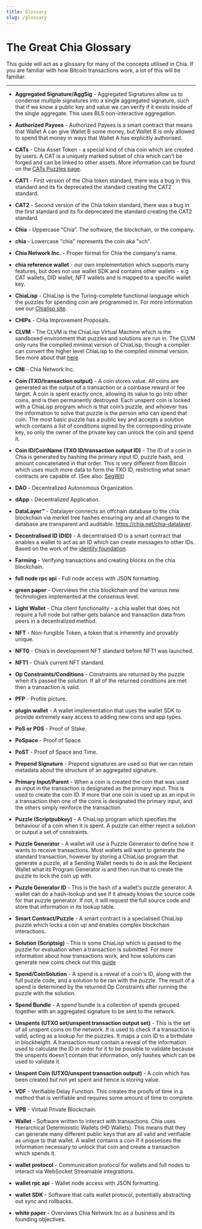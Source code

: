 ```yaml
---
title: Glossary
slug: /glossary
---
```


# The Great Chia Glossary

This guide will act as a glossary for many of the concepts utilised in Chia.
If you are familiar with how Bitcoin transactions work, a lot of this will be familiar.

---

- **Aggregated Signature/AggSig** - Aggregated Signatures allow us to condense multiple signatures into a single aggregated signature, such that if we know a public key and value we can verify if it exists inside of the single aggregate. This uses BLS non-interactive aggregation.

- **Authorized Payees** - Authorized Payees is a smart contract that means that Wallet A can give Wallet B some money, but Wallet B is only allowed to spend that money in ways that Wallet A has explicitly authorised.

- **CATs** - Chia Asset Token - a special kind of chia coin which are created by users. A CAT is a uniquely marked subset of chia which can't be forged and can be linked to other assets. More information can be found on the [CATs Puzzles page](https://chialisp.com/docs/puzzles/cats).

- **CAT1** - First version of the Chia token standard, there was a bug in this standard and its fix deprecated the standard creating the CAT2 standard. 

- **CAT2** - Second version of the Chia token standard, there was a bug in the first standard and its fix deprecated the standard creating the CAT2 standard. 

- **Chia** - Uppercase “Chia”. The software, the blockchain, or the company.

- **chia** - Lowercase "chia" represents the coin aka "xch".

- **Chia Network Inc.** - Proper format for Chia the company's name.

- **chia reference wallet** - our own implementation which supports many features, but does not use wallet SDK and contains other wallets - e.g CAT wallets, DID wallet, NFT wallets and is mapped to a specific wallet key.

- **ChiaLisp** - ChiaLisp is the Turing-complete functional language which the puzzles for spending coin are programmed in. For more information see our [Chialisp site](https://chialisp.com/).

- **CHIPs** - CHia Improvement Proposals.

- **CLVM** - The CLVM is the ChiaLisp Virtual Machine which is the sandboxed environment that puzzles and solutions are run in. The CLVM only runs the compiled minimal version of ChiaLisp, though a compiler can convert the higher level ChiaLisp to the compiled minimal version. See more about that [here](https://chialisp.com/clvm/)

- **CNI** - Chia Network Inc.

- **Coin (TXO/transaction output)** - A coin stores value. All coins are generated as the output of a transaction or a coinbase reward or fee target. A coin is spent exactly once, allowing its value to go into other coins, and is then permanently destroyed. Each unspent coin is locked with a ChiaLisp program which is that coin’s puzzle, and whoever has the information to solve that puzzle is the person who can spend that coin. The most basic puzzle has a public key and accepts a solution which contains a list of conditions signed by the corresponding private key, so only the owner of the private key can unlock the coin and spend it.

- **Coin ID/CoinName (TXO ID/transaction output ID)** - The ID of a coin in Chia is generated by hashing the primary input ID, puzzle hash, and amount concatenated in that order. This is very different from Bitcoin which uses much more data to form the TXO ID, restricting what smart contracts are capable of. (See also: [SegWit](https://en.wikipedia.org/wiki/SegWit))

- **DAO** - Decentralized Autonomous Organization.

- **dApp** - Decentralized Application.

- **DataLayer™** - Datalayer connects an offchain database to the chia blockchain via merkel tree hashes ensuring any and all changes to the database are transparent and auditable. https://chia.net/chia-datalayer.

- **Decentralised ID (DID)** - A decentralised ID is a smart contract that enables a wallet to act as an ID which can create messages to other IDs. Based on the work of the [identity foundation](https://identity.foundation/).

- **Farming** - Verifying transactions and creating blocks on the chia blockchain.

- **full node rpc api** - Full node access with JSON formatting.

- **green paper** - Overviews the chia blockchain and the various new technologies implemented at the consensus level.

- **Light Wallet** - Chia client functionality - a chia wallet that does not require a full node but rather gets balance and transaction data from peers in a decentralized method.

- **NFT** - Non-fungible Token, a token that is inherently and provably unique.

- **NFT0** - Chia’s in development NFT standard before NFT1 was launched.

- **NFT1** - Chia’s current NFT standard.

- **Op Constraints/Conditions** - Constraints are returned by the puzzle when it’s passed the solution. If all of the returned conditions are met then a transaction is valid.

- **PFP** - Profile picture.

- **plugin wallet** - A wallet implementation that uses the wallet SDK to provide extremely easy access to adding new coins and app types.

- **PoS or POS** - Proof of Stake.

- **PoSpace** - Proof of Space.

- **PoST** - Proof of Space and Time.

- **Prepend Signature** - Prepend signatures are used so that we can retain metadata about the structure of an aggregated signature.

- **Primary Input/Parent** - When a coin is created the coin that was used as input in the transaction is designated as the primary input. This is used to create the coin ID. If more that one coin is used up as an input in a transaction then one of the coins is designated the primary input, and the others simply reinforce the transaction.

- **Puzzle (Scriptpubkey)** - A ChiaLisp program which specifies the behaviour of a coin when it is spent. A puzzle can either reject a solution or output a set of constraints.

- **Puzzle Generator** - A wallet will use a Puzzle Generator to define how it wants to receive transactions. Most wallets will want to generate the standard transaction, however by storing a ChiaLisp program that generate a puzzle, all a Sending Wallet needs to do is ask the Recipient Wallet what its Program Generator is and then run that to create the puzzle to lock the coin up with.

- **Puzzle Generator ID** - This is the hash of a wallet's puzzle generator. A wallet can do a hash-lookup and see if it already knows the source code for that puzzle generator. If not, it will request the full source code and store that information in its lookup table.

- **Smart Contract/Puzzle** - A smart contract is a specialised ChiaLisp puzzle which locks a coin up and enables complex blockchain interactions.

- **Solution (Scriptsig)** - This is some ChiaLisp which is passed to the puzzle for evaluation when a transaction is submitted. For more information about how transactions work, and how solutions can generate new coins check out this [guide](https://docs.chia.net/guides/crash-course/signatures/#build-a-solution)

- **Spend/CoinSolution** - A spend is a reveal of a coin's ID, along with the full puzzle code, and a solution to be ran with the puzzle. The result of a spend is determined by the returned Op Constraints after running the puzzle with the solution.

- **Spend Bundle** - A spend bundle is a collection of spends grouped together with an aggregated signature to be sent to the network.

- **Unspents (UTXO set/unspent transaction output set)** - This is the set of all unspent coins on the network. It is used to check if a transaction is valid, acting as a lookup for the puzzles. It maps a coin ID to a birthdate in blockheight. A transaction must contain a reveal of the information used to calculate the ID in order for it to be possible to validate because the unspents doesn’t contain that information, only hashes which can be used to validate it.

- **Unspent Coin (UTXO/unspent transaction output)** - A coin which has been created but not yet spent and hence is storing value.

- **VDF** - Verifiable Delay Function. This creates the proofs of time in a method that is verifiable and requires some amount of time to complete.

- **VPB** - Virtual Private Blockchain.

- **Wallet** - Software written to interact with transactions. Chia uses Hierarchical Deterministic Wallets (HD Wallets). This means that they can generate many different public keys that are all valid and verifiable as unique to that wallet. A wallet contains a coin if it possesses the information necessary to unlock that coin and create a transaction which spends it.

- **wallet protocol** - Communication protocol for wallets and full nodes to interact via WebSocket Streamable integrations.

- **wallet rpc api** - Wallet node access with JSON formatting.

- **wallet SDK** - Software that calls wallet protocol, potentially abstracting out sync and rollbacks.

- **white paper** - Overviews Chia Network Inc as a business and its founding objectives.